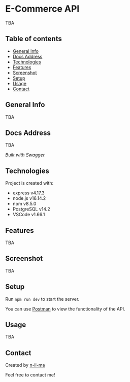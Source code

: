 # E-Commerce API

TBA

## Table of contents
+ [General Info](#general-info)
+ [Docs Address](#docs-address)
+ [Technologies](#technologies)
+ [Features](#features)
+ [Screenshot](#screenshot)
+ [Setup](#setup)
+ [Usage](#usage)
+ [Contact](#contact)

## General Info
TBA

## Docs Address
TBA

*Built with [Swagger](https://swagger.io/)*

## Technologies
Project is created with:
+ express v4.17.3
+ node.js v16.14.2
+ npm v8.5.0
+ PostgreSQL v14.2
+ VSCode v1.66.1

## Features
TBA

## Screenshot
TBA

## Setup
Run ```npm run dev``` to start the server.

You can use [Postman](https://www.postman.com/) to view the functionality of the API.

## Usage
TBA

## Contact
Created by [n-ii-ma](https://github.com/n-ii-ma)

Feel free to contact me!
